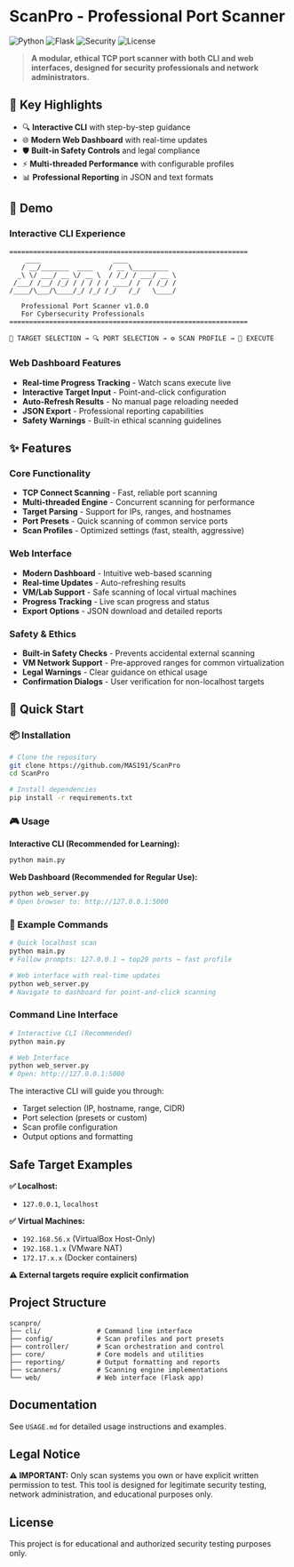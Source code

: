# ScanPro - Professional Port Scanner

![Python](https://img.shields.io/badge/Python-3.8%2B-blue?style=for-the-badge&logo=python)
![Flask](https://img.shields.io/badge/Flask-Web%20Interface-green?style=for-the-badge&logo=flask)
![Security](https://img.shields.io/badge/Security-Ethical%20Scanning-red?style=for-the-badge&logo=security)
![License](https://img.shields.io/badge/License-Educational-yellow?style=for-the-badge)

> **A modular, ethical TCP port scanner with both CLI and web interfaces, designed for security professionals and network administrators.**

## 🎯 **Key Highlights**
- 🔍 **Interactive CLI** with step-by-step guidance
- 🌐 **Modern Web Dashboard** with real-time updates
- 🛡️ **Built-in Safety Controls** and legal compliance
- ⚡ **Multi-threaded Performance** with configurable profiles
- 📊 **Professional Reporting** in JSON and text formats

## 📸 **Demo**

### Interactive CLI Experience
```
============================================================
    ____                  ____            
   / __/_______  ____    / __ \_________  
  _\ \/ ___/ __ \/ __ \  / /_/ / ___/ __ \ 
 /___/ /__/ /_/ / / / / / ____/ /  / /_/ / 
/____/\___/\____/_/ /_/ /_/   /_/   \____/  

   Professional Port Scanner v1.0.0
   For Cybersecurity Professionals
============================================================

📍 TARGET SELECTION → 🔍 PORT SELECTION → ⚙️ SCAN PROFILE → 🚀 EXECUTE
```

### Web Dashboard Features
- **Real-time Progress Tracking** - Watch scans execute live
- **Interactive Target Input** - Point-and-click configuration  
- **Auto-Refresh Results** - No manual page reloading needed
- **JSON Export** - Professional reporting capabilities
- **Safety Warnings** - Built-in ethical scanning guidelines

## ✨ Features

### Core Functionality
- **TCP Connect Scanning** - Fast, reliable port scanning
- **Multi-threaded Engine** - Concurrent scanning for performance
- **Target Parsing** - Support for IPs, ranges, and hostnames
- **Port Presets** - Quick scanning of common service ports
- **Scan Profiles** - Optimized settings (fast, stealth, aggressive)

### Web Interface
- **Modern Dashboard** - Intuitive web-based scanning
- **Real-time Updates** - Auto-refreshing results
- **VM/Lab Support** - Safe scanning of local virtual machines
- **Progress Tracking** - Live scan progress and status
- **Export Options** - JSON download and detailed reports

### Safety & Ethics
- **Built-in Safety Checks** - Prevents accidental external scanning
- **VM Network Support** - Pre-approved ranges for common virtualization
- **Legal Warnings** - Clear guidance on ethical usage
- **Confirmation Dialogs** - User verification for non-localhost targets

## 🚀 **Quick Start**

### 📦 Installation
```bash
# Clone the repository
git clone https://github.com/MAS191/ScanPro
cd ScanPro

# Install dependencies
pip install -r requirements.txt
```

### 🎮 Usage

**Interactive CLI (Recommended for Learning):**
```bash
python main.py
```

**Web Dashboard (Recommended for Regular Use):**
```bash
python web_server.py
# Open browser to: http://127.0.0.1:5000
```

### 🔧 Example Commands
```bash
# Quick localhost scan
python main.py
# Follow prompts: 127.0.0.1 → top20 ports → fast profile

# Web interface with real-time updates
python web_server.py
# Navigate to dashboard for point-and-click scanning
```

### Command Line Interface
```bash
# Interactive CLI (Recommended)
python main.py

# Web Interface
python web_server.py
# Open: http://127.0.0.1:5000
```

The interactive CLI will guide you through:
- Target selection (IP, hostname, range, CIDR)
- Port selection (presets or custom)
- Scan profile configuration
- Output options and formatting

## Safe Target Examples

**✅ Localhost:**
- `127.0.0.1`, `localhost`

**✅ Virtual Machines:**
- `192.168.56.x` (VirtualBox Host-Only)
- `192.168.1.x` (VMware NAT)
- `172.17.x.x` (Docker containers)

**⚠️ External targets require explicit confirmation**

## Project Structure

```
scanpro/
├── cli/              # Command line interface
├── config/           # Scan profiles and port presets
├── controller/       # Scan orchestration and control
├── core/             # Core models and utilities
├── reporting/        # Output formatting and reports
├── scanners/         # Scanning engine implementations
└── web/              # Web interface (Flask app)
```

## Documentation

See `USAGE.md` for detailed usage instructions and examples.

## Legal Notice

**⚠️ IMPORTANT:** Only scan systems you own or have explicit written permission to test. This tool is designed for legitimate security testing, network administration, and educational purposes only.

## License

This project is for educational and authorized security testing purposes only.

